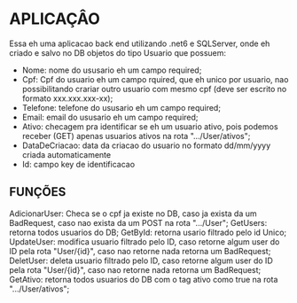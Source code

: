 # APLICAÇÂO

Essa eh uma aplicacao back end utilizando .net6 e SQLServer, onde eh criado e salvo no DB objetos do tipo Usuario que possuem:
- Nome: nome do ususario eh um campo required;
- Cpf: Cpf do usuario eh um campo rquired, que eh unico por usuario, nao possibilitando crariar outro usuario com mesmo cpf (deve ser escrito no formato xxx.xxx.xxx-xx);
- Telefone: telefone do ususario eh um campo required;
- Email: email do ususario eh um campo required;
- Ativo: checagem pra identificar se eh um usuario ativo, pois podemos receber (GET) apenas usuarios ativos na rota ".../User/ativos";
- DataDeCriacao: data da criacao do usuario no formato dd/mm/yyyy criada automaticamente
- Id: campo key de identificacao

## FUNÇÕES

AdicionarUser: Checa se o cpf ja existe no DB, caso ja exista da um BadRequest, caso nao exista da um POST na rota ".../User";
GetUsers: retorna todos usuarios do DB;
GetById: retorna usario filtrado pelo id Unico;
UpdateUser: modifica usuario filtrado pelo ID, caso retorne algum user do ID pela rota "User/{id}", caso nao retorne nada retorna um BadRequest;
DeletUser: deleta usuario filtrado pelo ID, caso retorne algum user do ID pela rota "User/{id}", caso nao retorne nada retorna um BadRequest;
GetAtivo: retorna todos usuarios do DB com o tag ativo como true na rota ".../User/ativos";
